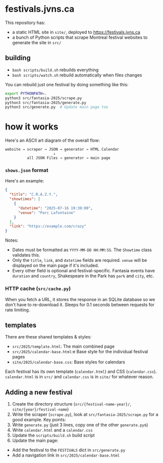 # festivals.jvns.ca

This repository has:

* a static HTML site in `site/`, deployed to https://festivals.jvns.ca
* a bunch of Python scripts that scrape Montreal festival websites to generate
  the site in `src/`

## building

* `bash scripts/build.sh` rebuilds everything
* `bash scripts/watch.sh` rebuild automatically when files changes

You can rebuild just one festival by doing something like this:

```bash
export PYTHONPATH=.
python3 src/fantasia-2025/scrape.py
python3 src/fantasia-2025/generate.py
python3 src/generate.py  # Update main page too
```

# how it works

Here's an ASCII art diagram of the overall flow:

```
website → scraper → JSON → generator → HTML Calendar
                      ↓
          all JSON Files → generator → main page
```

### `shows.json` format

Here's an example:

```json
{
  "title": "C.R.A.Z.Y.",
  "showtimes": [
    {
      "datetime": "2025-07-16 19:30:00",
      "venue": "Parc Lafontaine"
    }
  ],
  "link": "https://example.com/crazy"
}
```

Notes:

* Dates must be formatted as `YYYY-MM-DD HH:MM:SS`. The `Showtime` class validates this. 
* Only the `title`, `link`, and `datetime` fields are required. `venue` will be
  displayed on the main page if it's included.
* Every other field is optional and festival-specific. Fantasia events have
  `duration` and `country`, Shakespeare in the Park has `park` and `city`, etc. 

### HTTP cache (`src/cache.py`)

When you fetch a URL, it stores the response in an SQLite database so we
don't have to re-download it. Sleeps for 0.1 seconds between requests for rate limiting.

## templates

There are these shared templates & styles:

- `src/2025/template.html`: The main combined page
- `src/2025/calendar-base.html`:e Base style for the individual festival pages
- `site/2025/calendar-base.css`: Base styles for calendars

Each festival has its own template (`calendar.html`) and CSS (`calendar.css`). `calendar.html` is in `src/` and `calendar.css` is in `site/` for whatever reason.

## Adding a new festival

1. Create the directory structure (`src/{festival-name-year}/`, `site/{year}/festival-name`)
2. Write the scraper (`scrape.py`), look at `src/fantasia-2025/scrape.py` for a good example. Key points:
3. Write `generate.py` (just 3 lines, copy one of the other `generate.py`s)
4. Write `calendar.html` and a `calendar.css`
5. Update the `scripts/build.sh` build script
6. Update the main page:
  - Add the festival to the `FESTIVALS` dict in `src/generate.py`
  - Add a navigation link in `src/2025/calendar-base.html`
